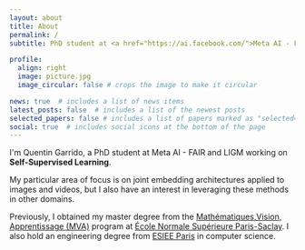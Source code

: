 ```yaml
---
layout: about
title: About
permalink: /
subtitle: PhD student at <a href="https://ai.facebook.com/">Meta AI - FAIR</a> and <a href="https://siteigm.univ-mlv.fr/">LIGM</a>. <br\> Jointly supervised by <a href="https://yann.lecun.com/">Yann LeCun</a> and <a href="https://www.laurentnajman.org/">Laurent Najman</a>.

profile:
  align: right
  image: picture.jpg
  image_circular: false # crops the image to make it circular

news: true  # includes a list of news items
latest_posts: false  # includes a list of the newest posts
selected_papers: false # includes a list of papers marked as "selected={true}"
social: true  # includes social icons at the bottom of the page
---
```


I'm Quentin Garrido, a PhD student at Meta AI - FAIR and LIGM working on **Self-Supervised Learning**.

My particular area of focus is on joint embedding architectures applied to images and videos, but I also have an interest in leveraging these methods in other domains.



Previously, I obtained my master degree from the [Mathématiques,Vision, Apprentissage (MVA)](https://www.master-mva.com/) program at [École Normale Supérieure Paris-Saclay](https://ens-paris-saclay.fr/).
I also hold an engineering degree from [ESIEE Paris](https://www.esiee.fr/) in computer science.
